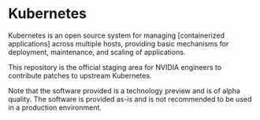 # Kubernetes

Kubernetes is an open source system for managing [containerized applications]
across multiple hosts, providing basic mechanisms for deployment, maintenance,
and scaling of applications.

This repository is the official staging area for NVIDIA engineers to contribute
patches to upstream Kubernetes.

Note that the software provided is a technology preview and is of alpha quality.
The software is provided as-is and is not recommended to be used in a
production environment.
